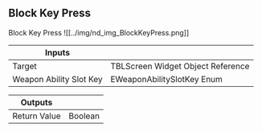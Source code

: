 ## Block Key Press
Block Key Press
![[../img/nd_img_BlockKeyPress.png]]

|Inputs||
|--|--|
| Target | TBLScreen Widget Object Reference |
| Weapon Ability Slot Key | EWeaponAbilitySlotKey Enum |

|Outputs||
|--|--|
| Return Value | Boolean |
